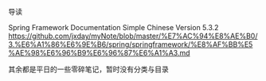 导读

Spring Framework Documentation Simple Chinese Version 5.3.2
https://github.com/jxday/myNote/blob/master/%E7%AC%94%E8%AE%B0/3.%E6%A1%86%E6%9E%B6/spring/springframework/%E8%AF%BB%E5%AE%98%E6%96%B9%E6%96%87%E6%A1%A3.md

其余都是平日的一些零碎笔记，暂时没有分类与目录
